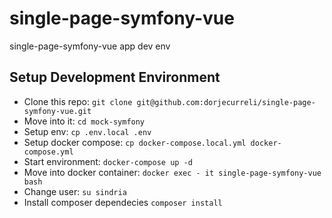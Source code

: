 # single-page-symfony-vue

single-page-symfony-vue app dev env



## Setup Development Environment

- Clone this repo: `git clone git@github.com:dorjecurreli/single-page-symfony-vue.git`
- Move into it: `cd mock-symfony`
- Setup env: `cp .env.local .env`
- Setup docker compose: `cp docker-compose.local.yml docker-compose.yml`
- Start environment: `docker-compose up -d`
- Move into docker container: `docker exec - it single-page-symfony-vue bash`
- Change user: `su sindria`
- Install composer dependecies `composer install`

